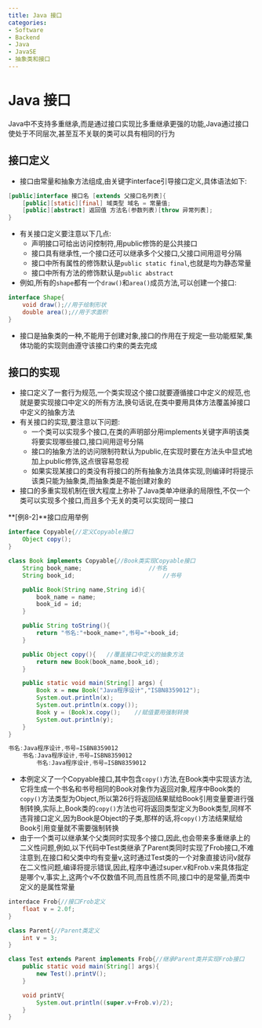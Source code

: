 ```yaml
---
title: Java 接口
categories:
- Software
- Backend
- Java
- JavaSE
- 抽象类和接口
---
```

# Java 接口

Java中不支持多重继承,而是通过接口实现比多重继承更强的功能,Java通过接口使处于不同层次,甚至互不关联的类可以具有相同的行为

## 接口定义

- 接口由常量和抽象方法组成,由关键字interface引导接口定义,具体语法如下:

```java
[public]interface 接口名 [extends 父接口名列表]{
    [public][static][final] 域类型 域名 = 常量值;
    [public][abstract] 返回值 方法名(参数列表)[throw 异常列表];
}
```

- 有关接口定义要注意以下几点:
    - 声明接口可给出访问控制符,用public修饰的是公共接口
    - 接口具有继承性,一个接口还可以继承多个父接口,父接口间用逗号分隔
    - 接口中所有属性的修饰默认是`public static final`,也就是均为静态常量
    - 接口中所有方法的修饰默认是`public abstract`
- 例如,所有的`shape`都有一个`draw()`和`area()`成员方法,可以创建一个接口:

```java
interface Shape{
    void draw();//用于绘制形状
    double area();//用于求面积
}
```

- 接口是抽象类的一种,不能用于创建对象,接口的作用在于规定一些功能框架,集体功能的实现则由遵守该接口约束的类去完成

## 接口的实现

- 接口定义了一套行为规范,一个类实现这个接口就要遵循接口中定义的规范,也就是要实现接口中定义的所有方法,换句话说,在类中要用具体方法覆盖掉接口中定义的抽象方法
- 有关接口的实现,要注意以下问题:
    - 一个类可以实现多个接口,在类的声明部分用implements关键字声明该类将要实现哪些接口,接口间用逗号分隔
    - 接口的抽象方法的访问限制符默认为public,在实现时要在方法头中显式地加上public修饰,这点很容易忽视
    - 如果实现某接口的类没有将接口的所有抽象方法具体实现,则编译时将提示该类只能为抽象类,而抽象类是不能创建对象的
- 接口的多重实现机制在很大程度上弥补了Java类单冲继承的局限性,不仅一个类可以实现多个接口,而且多个无关的类可以实现同一接口

**[例8-2]**接口应用举例

```java
interface Copyable{//定义Copyable接口
    Object copy();
}

class Book implements Copyable{//Book类实现Copyable接口
    String book_name;                   //书名
    String book_id;                         //书号

    public Book(String name,String id){
        book_name = name;
        book_id = id;
    }

    public String toString(){
        return "书名:"+book_name+",书号="+book_id;
    }

    public Object copy(){   //覆盖接口中定义的抽象方法
        return new Book(book_name,book_id);
    }

    public static void main(String[] args) {
        Book x = new Book("Java程序设计","ISBN8359012");
        System.out.println(x);
        System.out.println(x.copy());
        Book y = (Book)x.copy();    //赋值要用强制转换
        System.out.println(y);
    }
}

书名:Java程序设计,书号=ISBN8359012
    书名:Java程序设计,书号=ISBN8359012
        书名:Java程序设计,书号=ISBN8359012
```

- 本例定义了一个Copyable接口,其中包含`copy()`方法,在Book类中实现该方法,它将生成一个书名和书号相同的Book对象作为返回对象,程序中Book类的`copy()`方法类型为Object,所以第26行将返回结果赋给Book引用变量要进行强制转换,实际上,Book类的`copy()`方法也可将返回类型定义为Book类型,同样不违背接口定义,因为Book是Object的子类,那样的话,将`copy()`方法结果赋给Book引用变量就不需要强制转换
- 由于一个类可以继承某个父类同时实现多个接口,因此,也会带来多重继承上的二义性问题,例如,以下代码中Test类继承了Parent类同时实现了Frob接口,不难注意到,在接口和父类中均有变量v,这时通过Test类的一个对象直接访问v就存在二义性问题,编译将提示错误,因此,程序中通过super.v和Frob.v来具体指定是哪个v,事实上,这两个v不仅数值不同,而且性质不同,接口中的是常量,而类中定义的是属性常量

```java
interdace Frob{//接口Frob定义
    float v = 2.0f;
}

class Parent{//Parent类定义
    int v = 3;
}

class Test extends Parent implements Frob{//继承Parent类并实现Frob接口
    public static void main(String[] args){
        new Test().printV();
    }

    void printV{
        System.out.println((super.v+Frob.v)/2);
    }
}
```

